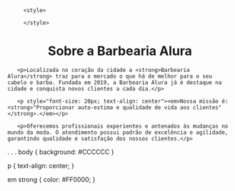 <!DOCTYPE html>
<html lang="pt-br">
   <head>
         <meta charset="UTC-8">
         <title>Barbearia Alura</title>
         <link rel="stylesheet" href="style.css"

         <style>
             
         </style>
   </head>

   <body>
       <h1 style="text-align: center">Sobre a Barbearia Alura</h1>

       <p>Localizada no coração da cidade a <strong>Barbearia Alura</strong> traz para o mercado o que há de melhor para o seu cabelo e barba. Fundada em 2019, a Barbearia Alura já é destaque na cidade e conquista novos clientes a cada dia.</p>

       <p style="font-size: 20px; text-align: center"><em>Nossa missão é: <strong>"Proporcionar auto-estima e qualidade de vida aos clientes"</strong>.</em></p>

       <p>Oferecemos profissionais experientes e antenados às mudanças no mundo da moda. O atendimento possui padrão de excelência e agilidade, garantindo qualidade e satisfação dos nossos clientes.</p>
   </body>
</html>
.
.
.
body {
     background: #CCCCCC
 }

p {
    text-align: center;
 }

 em strong {
    color: #FF0000;
 }
